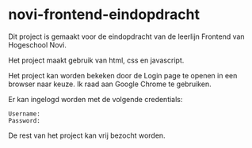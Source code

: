 # novi-frontend-eindopdracht

Dit project is gemaakt voor de eindopdracht van de leerlijn Frontend van Hogeschool Novi.

Het project maakt gebruik van html, css en javascript.

Het project kan worden bekeken door de Login page te openen in een browser naar keuze. Ik raad aan Google Chrome te gebruiken.

Er kan ingelogd worden met de volgende credentials:

    Username:
    Password:

De rest van het project kan vrij bezocht worden.
